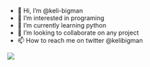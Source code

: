 - 👋 Hi, I’m @keli-bigman
- 👀 I’m interested in programing 
- 🌱 I’m currently learning python
- 💞️ I’m looking to collaborate on any project 
- 📫 How to reach me on twitter @kelibigman

<!---
keli-bigman/keli-bigman is a ✨ special ✨ repository because its `README.md` (this file) appears on your GitHub profile.
You can click the Preview link to take a look at your changes.
--->

<img src=https://www.codewars.com/users/eli_bigman/badges/large >
